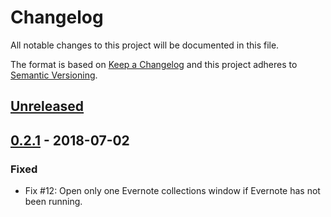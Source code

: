 # Changelog
All notable changes to this project will be documented in this file.

The format is based on [Keep a Changelog](http://keepachangelog.com/en/1.0.0/)
and this project adheres to [Semantic Versioning](http://semver.org/spec/v2.0.0.html).

## [Unreleased]


## [0.2.1] - 2018-07-02

### Fixed
- Fix #12: Open only one Evernote collections window if Evernote has not been running.

[Unreleased]: https://github.com/lukaspustina/ceres/compare/v0.2.1...HEAD
[0.2.1]: https://github.com/lukaspustina/ceres/compare/v0.2.1...v0.2.0

